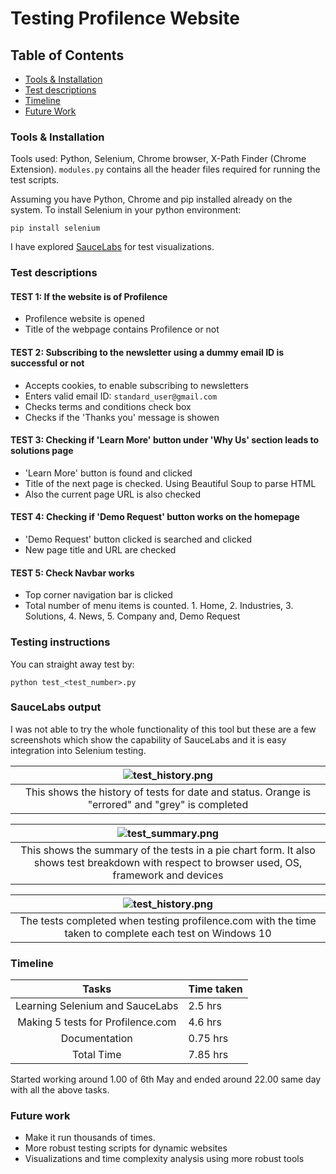 # Testing Profilence Website

## Table of Contents

- [Tools & Installation](#tools--installation)
- [Test descriptions](#test-descriptions)
- [Timeline](#timeline)
- [Future Work](#future-work)

### Tools & Installation

Tools used: Python, Selenium, Chrome browser, X-Path Finder (Chrome Extension).
`modules.py` contains all the header files required for running the test scripts.

Assuming you have Python, Chrome and pip installed already on the system. To install Selenium in your python environment:

```pip install selenium```

I have explored [SauceLabs](https://saucelabs.com/) for test visualizations.

### Test descriptions

#### TEST 1: If the website is of Profilence

- Profilence website is opened
- Title of the webpage contains Profilence or not

#### TEST 2: Subscribing to the newsletter using a dummy email ID is successful or not

- Accepts cookies, to enable subscribing to newsletters
- Enters valid email ID: `standard_user@gmail.com`
- Checks terms and conditions check box
- Checks if the 'Thanks you' message is showen

#### TEST 3: Checking if 'Learn More' button under 'Why Us' section leads to solutions page

- 'Learn More' button is found and clicked
- Title of the next page is checked. Using Beautiful Soup to parse HTML
- Also the current page URL is also checked

#### TEST 4: Checking if 'Demo Request' button works on the homepage

- 'Demo Request' button clicked is searched and clicked
- New page title and URL are checked

#### TEST 5: Check Navbar works

- Top corner navigation bar is clicked
- Total number of menu items is counted. 1. Home, 2. Industries, 3. Solutions, 4. News, 5. Company and, Demo Request  

### Testing instructions

You can straight away test by:

```python test_<test_number>.py```

### SauceLabs output

I was not able to try the whole functionality of this tool but these are a few screenshots which show the capability of SauceLabs and it is easy integration into Selenium testing.

| ![test_history.png](imgs/test_history.png) |
|:--:|
| This shows the history of tests for date and status. Orange is "errored" and "grey" is completed |

| ![test_summary.png](imgs/test_summary.png) |
|:--:|
| This shows the summary of the tests in a pie chart form. It also shows test breakdown with respect to browser used, OS, framework and devices  |

| ![test_history.png](imgs/tests_completed_sauce_labs.png) |
|:--:|
| The tests completed when testing profilence.com with the time taken to complete each test on Windows 10|

### Timeline

|Tasks|Time taken|
|:--------------------------------------: |:----|
|Learning Selenium and SauceLabs |2.5 hrs|
|Making 5 tests for Profilence.com|4.6 hrs|
|Documentation|0.75 hrs|
|Total Time|7.85 hrs|

Started working around 1.00 of 6th May and ended around 22.00 same day with all the above tasks.

### Future work

- Make it run thousands of times.
- More robust testing scripts for dynamic websites
- Visualizations and time complexity analysis using more robust tools